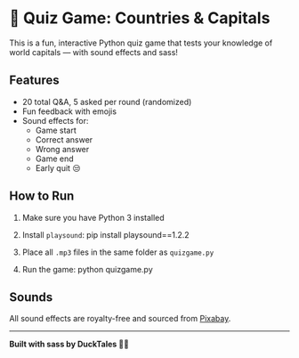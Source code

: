 # 🎯 Quiz Game: Countries & Capitals

This is a fun, interactive Python quiz game that tests your knowledge of world capitals — with sound effects and sass!

## Features
- 20 total Q&A, 5 asked per round (randomized)
- Fun feedback with emojis
- Sound effects for:
  - Game start
  - Correct answer
  - Wrong answer
  - Game end
  - Early quit 😒

## How to Run
1. Make sure you have Python 3 installed

2. Install `playsound`:
pip install playsound==1.2.2

3. Place all `.mp3` files in the same folder as `quizgame.py`

4. Run the game:
python quizgame.py


## Sounds
All sound effects are royalty-free and sourced from [Pixabay](https://pixabay.com/sound-effects/).

---

**Built with sass by DuckTales 💁‍♀️**
